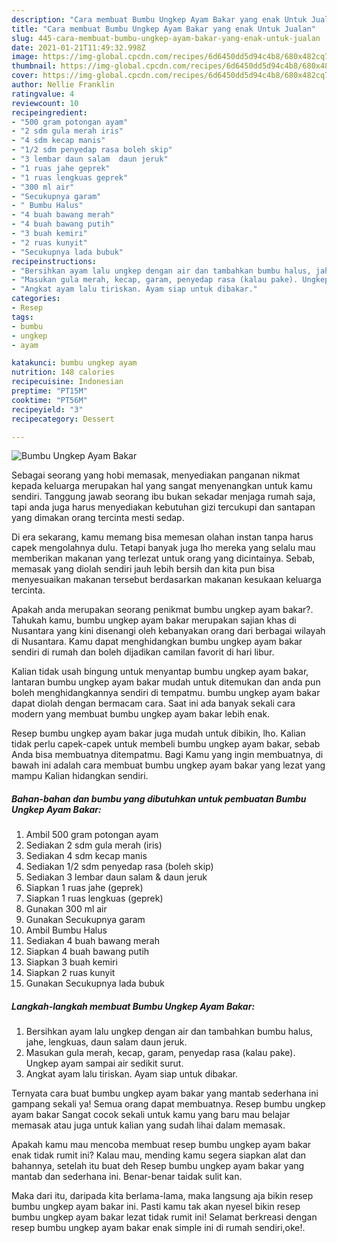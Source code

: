 ```yaml
---
description: "Cara membuat Bumbu Ungkep Ayam Bakar yang enak Untuk Jualan"
title: "Cara membuat Bumbu Ungkep Ayam Bakar yang enak Untuk Jualan"
slug: 445-cara-membuat-bumbu-ungkep-ayam-bakar-yang-enak-untuk-jualan
date: 2021-01-21T11:49:32.998Z
image: https://img-global.cpcdn.com/recipes/6d6450dd5d94c4b8/680x482cq70/bumbu-ungkep-ayam-bakar-foto-resep-utama.jpg
thumbnail: https://img-global.cpcdn.com/recipes/6d6450dd5d94c4b8/680x482cq70/bumbu-ungkep-ayam-bakar-foto-resep-utama.jpg
cover: https://img-global.cpcdn.com/recipes/6d6450dd5d94c4b8/680x482cq70/bumbu-ungkep-ayam-bakar-foto-resep-utama.jpg
author: Nellie Franklin
ratingvalue: 4
reviewcount: 10
recipeingredient:
- "500 gram potongan ayam"
- "2 sdm gula merah iris"
- "4 sdm kecap manis"
- "1/2 sdm penyedap rasa boleh skip"
- "3 lembar daun salam  daun jeruk"
- "1 ruas jahe geprek"
- "1 ruas lengkuas geprek"
- "300 ml air"
- "Secukupnya garam"
- " Bumbu Halus"
- "4 buah bawang merah"
- "4 buah bawang putih"
- "3 buah kemiri"
- "2 ruas kunyit"
- "Secukupnya lada bubuk"
recipeinstructions:
- "Bersihkan ayam lalu ungkep dengan air dan tambahkan bumbu halus, jahe, lengkuas, daun salam daun jeruk."
- "Masukan gula merah, kecap, garam, penyedap rasa (kalau pake). Ungkep ayam sampai air sedikit surut."
- "Angkat ayam lalu tiriskan. Ayam siap untuk dibakar."
categories:
- Resep
tags:
- bumbu
- ungkep
- ayam

katakunci: bumbu ungkep ayam 
nutrition: 148 calories
recipecuisine: Indonesian
preptime: "PT15M"
cooktime: "PT56M"
recipeyield: "3"
recipecategory: Dessert

---
```



![Bumbu Ungkep Ayam Bakar](https://img-global.cpcdn.com/recipes/6d6450dd5d94c4b8/680x482cq70/bumbu-ungkep-ayam-bakar-foto-resep-utama.jpg)

Sebagai seorang yang hobi memasak, menyediakan panganan nikmat kepada keluarga merupakan hal yang sangat menyenangkan untuk kamu sendiri. Tanggung jawab seorang ibu bukan sekadar menjaga rumah saja, tapi anda juga harus menyediakan kebutuhan gizi tercukupi dan santapan yang dimakan orang tercinta mesti sedap.

Di era  sekarang, kamu memang bisa memesan olahan instan tanpa harus capek mengolahnya dulu. Tetapi banyak juga lho mereka yang selalu mau memberikan makanan yang terlezat untuk orang yang dicintainya. Sebab, memasak yang diolah sendiri jauh lebih bersih dan kita pun bisa menyesuaikan makanan tersebut berdasarkan makanan kesukaan keluarga tercinta. 



Apakah anda merupakan seorang penikmat bumbu ungkep ayam bakar?. Tahukah kamu, bumbu ungkep ayam bakar merupakan sajian khas di Nusantara yang kini disenangi oleh kebanyakan orang dari berbagai wilayah di Nusantara. Kamu dapat menghidangkan bumbu ungkep ayam bakar sendiri di rumah dan boleh dijadikan camilan favorit di hari libur.

Kalian tidak usah bingung untuk menyantap bumbu ungkep ayam bakar, lantaran bumbu ungkep ayam bakar mudah untuk ditemukan dan anda pun boleh menghidangkannya sendiri di tempatmu. bumbu ungkep ayam bakar dapat diolah dengan bermacam cara. Saat ini ada banyak sekali cara modern yang membuat bumbu ungkep ayam bakar lebih enak.

Resep bumbu ungkep ayam bakar juga mudah untuk dibikin, lho. Kalian tidak perlu capek-capek untuk membeli bumbu ungkep ayam bakar, sebab Anda bisa membuatnya ditempatmu. Bagi Kamu yang ingin membuatnya, di bawah ini adalah cara membuat bumbu ungkep ayam bakar yang lezat yang mampu Kalian hidangkan sendiri.

<!--inarticleads1-->

##### Bahan-bahan dan bumbu yang dibutuhkan untuk pembuatan Bumbu Ungkep Ayam Bakar:

1. Ambil 500 gram potongan ayam
1. Sediakan 2 sdm gula merah (iris)
1. Sediakan 4 sdm kecap manis
1. Sediakan 1/2 sdm penyedap rasa (boleh skip)
1. Sediakan 3 lembar daun salam &amp; daun jeruk
1. Siapkan 1 ruas jahe (geprek)
1. Siapkan 1 ruas lengkuas (geprek)
1. Gunakan 300 ml air
1. Gunakan Secukupnya garam
1. Ambil  Bumbu Halus
1. Sediakan 4 buah bawang merah
1. Siapkan 4 buah bawang putih
1. Siapkan 3 buah kemiri
1. Siapkan 2 ruas kunyit
1. Gunakan Secukupnya lada bubuk




<!--inarticleads2-->

##### Langkah-langkah membuat Bumbu Ungkep Ayam Bakar:

1. Bersihkan ayam lalu ungkep dengan air dan tambahkan bumbu halus, jahe, lengkuas, daun salam daun jeruk.
1. Masukan gula merah, kecap, garam, penyedap rasa (kalau pake). Ungkep ayam sampai air sedikit surut.
1. Angkat ayam lalu tiriskan. Ayam siap untuk dibakar.




Ternyata cara buat bumbu ungkep ayam bakar yang mantab sederhana ini gampang sekali ya! Semua orang dapat membuatnya. Resep bumbu ungkep ayam bakar Sangat cocok sekali untuk kamu yang baru mau belajar memasak atau juga untuk kalian yang sudah lihai dalam memasak.

Apakah kamu mau mencoba membuat resep bumbu ungkep ayam bakar enak tidak rumit ini? Kalau mau, mending kamu segera siapkan alat dan bahannya, setelah itu buat deh Resep bumbu ungkep ayam bakar yang mantab dan sederhana ini. Benar-benar taidak sulit kan. 

Maka dari itu, daripada kita berlama-lama, maka langsung aja bikin resep bumbu ungkep ayam bakar ini. Pasti kamu tak akan nyesel bikin resep bumbu ungkep ayam bakar lezat tidak rumit ini! Selamat berkreasi dengan resep bumbu ungkep ayam bakar enak simple ini di rumah sendiri,oke!.


